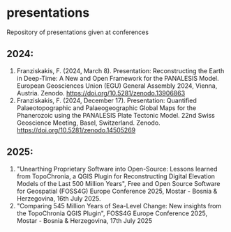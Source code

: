# presentations
Repository of presentations given at conferences

## 2024:

1. Franziskakis, F. (2024, March 8). Presentation: Reconstructing the Earth in Deep-Time: A New and Open Framework for the PANALESIS Model. European Geosciences Union (EGU) General Assembly 2024, Vienna, Austria. Zenodo. https://doi.org/10.5281/zenodo.13906863
2. Franziskakis, F. (2024, December 17). Presentation: Quantified Palaeotopographic and Palaeogeographic Global Maps for the Phanerozoic using the PANALESIS Plate Tectonic Model. 22nd Swiss Geoscience Meeting, Basel, Switzerland. Zenodo. https://doi.org/10.5281/zenodo.14505269

## 2025:

1. "Unearthing Proprietary Software into Open-Source: Lessons learned from TopoChronia, a QGIS Plugin for Reconstructing Digital Elevation Models of the Last 500 Million Years", Free and Open Source Software for Geospatial (FOSS4G) Europe Conference 2025, Mostar - Bosnia & Herzegovina, 16th July 2025.
2. "Comparing 545 Million Years of Sea-Level Change: New insights from the TopoChronia QGIS Plugin", FOSS4G Europe Conference 2025, Mostar - Bosnia & Herzegovina, 17th July 2025
